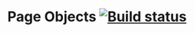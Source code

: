 # Page Objects [![Build status](https://ci.appveyor.com/api/projects/status/j5bdcwookxrsnsj0?svg=true)](https://ci.appveyor.com/project/Elena-63/pageobjects)